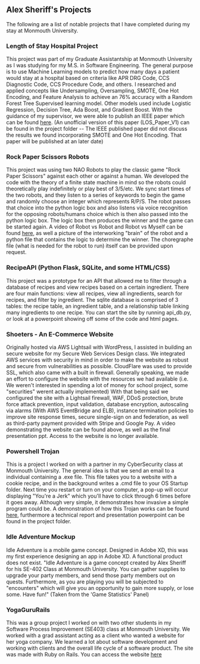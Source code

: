 ## Alex Sheriff's Projects
The following are a list of notable projects that I have completed during my stay at Monmouth University.

### Length of Stay Hospital Project
This project was part of my Graduate Assistantship at Monmouth University as I was studying for my M.S. in Software Engineering. The general purpose is to use Machine Learning models to predict how many days a patient would stay at a hospital based on criteria like APR DRG Code, CCS Diagnostic Code, CCS Procedure Code, and others. I researched and applied concepts like Undersampling, Oversampling, SMOTE, One Hot Encoding, and Feature Analysis to achieve an 76% accuracy with a Random Forest Tree Supervised learning model. Other models used include Logistic Regression, Decision Tree, Ada Boost, and Gradient Boost. With the guidance of my supervisor, we were able to publish an IEEE paper which can be found [here](https://ieeexplore.ieee.org/document/9736254). (An unofficial version of this paper (LOS_Paper_V1) can be found in the project folder -- The IEEE published paper did not discuss the results we found incorporating SMOTE and One Hot Encoding. That paper will be published at an later date)

### Rock Paper Scissors Robots
This project was using two NAO Robots to play the classic game "Rock Paper Scissors" against each other or against a human. We developed the code with the theory of a finite state machine in mind so the robots could theoretically play indefinitely or play best of 3/5/etc. We sync start times of the two robots, and they listen to a series of keywords to begin the game and randomly choose an integer which represents R/P/S. The robot passes that choice into the python logic box and also listens via voice recognition for the opposing robots/humans choice which is then also passed into the python logic box. The logic box then produces the winner and the game can be started again. A video of Robot vs Robot and Robot vs Myself can be found [here](https://youtu.be/zzMOU0Yg3ek), as well a picture of the interworking "brain" of the robot and a python file that contains the logic to determine the winner. The choregraphe file (what is needed for the robot to run) itself can be provided upon request.

### RecipeAPI (Python Flask, SQLite, and some HTML/CSS)
This project was a prototype for an API that allowed me to filter through a database of recipes and view recipes based on a certain ingredient. There are four main functions: view all recipes, view all ingredients, search for recipes, and filter by ingredient. The sqlite database is comprised of 3 tables: the recipe table, an ingredient table, and a relationship table linking many ingredients to one recipe. You can start the site by running api_db.py, or look at a powerpoint showing off some of the code and html pages.

### Shoeters - An E-Commerce Website
Originally hosted via AWS Lightsail with WordPress, I assisted in building an secure website for my Secure Web Services Design class. We integrated AWS services with security in mind in order to make the website as robust and secure from vulnerabilities as possible. CloudFlare was used to provide SSL, which also came with a built in firewall. Generally speaking, we made an effort to configure the website with the resources we had available (i.e. We weren't interested in spending a lot of money for school project, some "securities" werent actually implemented) With that being said we configured the site with a Lightsail firewall, WAF, DDoS protection, brute force attack prevention, input validation, database encryption, autoscaling via alarms (With AWS EventBridge and ELB), instance termination policies to improve site response times, secure single-sign on and federation, as well as third-party payment provided with Stripe and Google Pay. A video demonstrating the website can be found above, as well as the final presentation ppt. Access to the website is no longer available.

### Powershell Trojan
This is a project I worked on with a partner in my CyberSecurity class at Monmouth University. The general idea is that we send an email to a individual containing a .exe file. This file takes you to a website with a cookie recipe, and in the background writes a .cmd file to your OS Startup folder. Next time you restart or turn on your computer, a pop-up will occur displaying "You're a Jerk" which you'll have to click through 6 times before it goes away. Although very simple, it demonstrates how invasive a simple program could be. A demonstration of how this Trojan works can be found [here](https://www.youtube.com/watch?v=YMx90HvHN9Y&feature=emb_logo), furthermore a  technical report and presentation powerpoint can be found in the project folder.

### Idle Adventure Mockup
Idle Adventure is a mobile game concept. Designed in Adobe XD, this was my first experience designing an app in Adobe XD. A functional product does not exist. "Idle Adventure is a game concept created by Alex Sheriff for his SE-402 Class at Monmouth University. You can gather supplies to upgrade your party members, and send those party members out on quests. Furthermore, as you are playing you will be subjected to "encounters" which will give you an opportunity to gain more supply, or lose some. Have fun!" (Taken from the 'Game Statistics' Panel)

### YogaGuruRails
This was a group project I worked on with two other students in my Software Process Improvement (SE403) class at Monmouth University. We worked with a grad assistant acting as a client who wanted a website for her yoga company. We learned a lot about software development and working with clients and the overall life cycle of a software product. The site was made with Ruby on Rails. You can access the website [here](https://yoga-guru-rails.herokuapp.com/)

